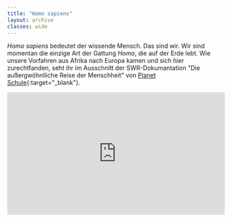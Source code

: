 ```yaml
---
title: "Homo sapiens"
layout: archive
classes: wide
---
```

*Homo sapiens* bedeutet der wissende Mensch. Das sind wir. Wir sind momentan die einzige Art der Gattung *Homo*, die auf der Erde lebt. Wie unsere Vorfahren aus Afrika nach Europa kamen und sich hier zurechtfanden, seht ihr im Ausschnitt der SWR-Dokumantation "Die außergwöhnlliche Reise der Menschheit" von [Planet Schule](https://www.planet-schule.de/){:target="_blank"}.

<div style="position: relative; height: 0; overflow: hidden; padding-bottom: 56.25%;"><iframe src="https://www.planet-schule.de/sf/embed.php?source=sendung:11246&amp;in=1110&amp;out=1419" style="position: absolute; top:0; left: 0; width: 100%; height: 100%; overflow: hidden;" frameborder="0" scrolling="no" allow="autoplay" allowfullscreen></iframe></div>
